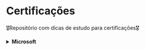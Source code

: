# Certificações

🎖️Repositório com dicas de estudo para certificações🎖️

<details>
<summary><strong>Microsoft</strong></summary>
  <details>
    <summary><strong>AZ-900</strong></summary>

Esta prova avalia conhecimentos básicos sobre conceitos da computação em nuvem, principais serviços e configurações de preço, segurança e privacidade no ambiente da Azure. É recomendada para quem está começando a utilizar estes serviços.

Seguem alguns links úteis para se preparar para a prova:

[Inscrição e trilha para estudo](https://learn.microsoft.com/pt-br/credentials/certifications/azure-fundamentals/?practice-assessment-type=certification)

[Simulado da Microsoft](https://learn.microsoft.com/pt-br/credentials/certifications/azure-fundamentals/practice/assessment?assessment-type=practice&assessmentId=23&practice-assessment-type=certification)

[Playlist do Canal da Cloud](https://www.youtube.com/watch?v=4ub1uGKQK6U&list=PLz3hnOImntANgM1EyWSGkY4v-7dhWURWt&ab_channel=CanaldaCloud)

[Playlist do Canal do Henrique Eduardo](https://www.youtube.com/watch?v=h5PNYnwApkM&list=PL_yq9hmeKAk_rUvgo0KECZYI1bKzcyncC&ab_channel=HenriqueEduardoSouza)

  </details>
  <details>
    <summary><strong>DP-900</strong></summary>

Esta prova certifica conhecimentos básicos sobre dados e conceitos de dados no Microsoft Azure, abordando bancos de dados relacionais, não relacionais, análises e workloads em nuvem.

Seguem alguns links úteis para se preparar para a prova:

[Inscrição e trilha para estudo](https://learn.microsoft.com/pt-br/credentials/certifications/azure-data-fundamentals/?practice-assessment-type=certification)

[Simulado da Microsoft](https://learn.microsoft.com/pt-br/credentials/certifications/azure-data-fundamentals/practice/assessment?assessment-type=practice&assessmentId=24&practice-assessment-type=certification)

[Playlist do Canal da Cloud](https://www.youtube.com/watch?v=-znvy4pHy1Y&list=PLz3hnOImntANFctjp36UIk0tjX43UFJdy&ab_channel=CanaldaCloud)

[Playlist do Canal do Henrique Eduardo](https://www.youtube.com/watch?v=Fqzx_87pFCg&list=PL_yq9hmeKAk9hc_FGAKHl-hI66GRjLa4P&ab_channel=HenriqueEduardoSouza)
  </details>
  <details>
    <summary><strong>DP-600</strong></summary>

Esta prova certifica habilidades em implementar e gerenciar soluções de dados no Microsoft Fabric, abordando integração, análise, governança e segurança em uma plataforma unificada de análise de dados.

Seguem alguns links úteis para a prova:

[Acesse o Fabric](https://app.fabric.microsoft.com/)

**Conteúdo**

[Trilha da Microsoft](https://learn.microsoft.com/pt-br/credentials/certifications/fabric-analytics-engineer-associate/?practice-assessment-type=certification)

[Notas sobre o Fabric](https://microsoft.github.io/fabricnotes/)


**Simulados**

[Simulado da Microsoft](https://learn.microsoft.com/pt-br/credentials/certifications/exams/dp-600/practice/assessment?assessment-type=practice&assessmentId=90)

[Examtopics](https://www.examtopics.com/exams/microsoft/dp-600/)

**Exercícios**

[Laboratório de exercícios](https://microsoftlearning.github.io/mslearn-fabric/)

**Canais e Playlists - PT-BR**

[Canal do Sidney Cerqueira](https://www.youtube.com/@SidneyCirqueira)

[Canal do Tiago Dantas](https://www.youtube.com/watch?v=IlT2OW5ZlbY&list=PLEG7l1mtwYp2z5TKhruvCVP5LGuyzm4UG&ab_channel=ElementoTecnologiaeDesenvolvimento)

**Canais e Playlists - EN-US**

[Learn Microsoft Fabric with Will](https://www.youtube.com/watch?v=yfeu9GJ_p6s&list=PLug2zSFKZmV05ZJcmHemXxyJjPVXeQ2qS&ab_channel=LearnMicrosoftFabricwithWill)

[BI Consulting Pro](https://www.youtube.com/watch?v=qK5_snfqGSM&list=PLp4MAoTwZIfcrbEAKMWBHIvlX1H5y7Vwz&ab_channel=BIConsultingPro)

[CloudFitness](https://www.youtube.com/watch?v=iHnCRFdOUVk&list=PLtlmylp_ZK5wtwY19vxlnn4SXNoaLLU-H&ab_channel=CloudFitness)

  </details>
  <details>
<summary><strong>PL-900</strong></summary>

Esta é uma certificação introdutória que aborda os principais conceitos e componentes da Power Platform, como Power BI, Power Apps, Power Automate e Power Virtual Agents, destacando suas integrações e benefícios para a automação de processos e análise de dados.

[Inscrição e trilha para estudo](https://learn.microsoft.com/pt-br/credentials/certifications/power-platform-fundamentals/?practice-assessment-type=certification)

[Simulado da Microsoft](https://learn.microsoft.com/pt-br/credentials/certifications/power-platform-fundamentals/practice/assessment?assessment-type=practice&assessmentId=34&practice-assessment-type=certification)

**Canais e Playlists - PT-BR**

[Power Apps na Prática - Danilo Ciciliotti](https://www.youtube.com/watch?v=GjSIJCDWmJk&ab_channel=PowerAppsnaPr%C3%A1tica-DaniloCiciliotti)

[Questões PL-900 parte 01 - Exame Cloud Play](https://www.youtube.com/watch?v=vesKO9kZbpg&ab_channel=ExameCloudPlay)


**Canais e Playlists - EN-US**

[PL-900 Microsoft Power Platform Fundamentals Study Cram - John Savill's Technical Training](https://www.youtube.com/watch?v=lbPHM-MiEUA&t=20s&ab_channel=JohnSavill%27sTechnicalTraining)

[PL-900 Exam - A Guide To Cloud](https://www.youtube.com/watch?v=iEYJ7feM_TM&list=PLhLKc18P9YOAw_Iuo68yy47_HDoH7AT1N&ab_channel=AGuideToCloud)

</details>
</details>


